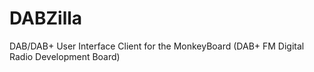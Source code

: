DABZilla
========

DAB/DAB+ User Interface Client for the MonkeyBoard (DAB+ FM Digital Radio Development Board)
